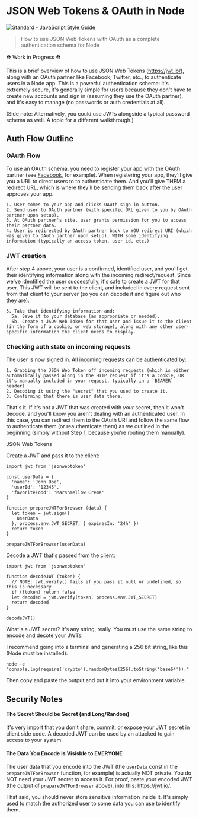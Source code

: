 # JSON Web Tokens & OAuth in Node

[![Standard - JavaScript Style Guide](https://img.shields.io/badge/code%20style-standard-brightgreen.svg)](http://standardjs.com/)
> How to use JSON Web Tokens with OAuth as a complete authentication schema for Node

⛑ Work in Progress ⛑

This is a brief overview of how to use JSON Web Tokens (https://jwt.io/), along with an OAuth partner like Facebook, Twitter, etc., to authenticate users in a Node app. This is a powerful authentication schema: it's extremely secure, it's generally simple for users because they don't have to create new accounts and sign in (assuming they use the OAuth partner), and it's easy to manage (no passwords or auth credentials at all). 

(Side note: Alternatively, you could use JWTs alongside a typical password schema as well. A topic for a different walkthrough.)

## Auth Flow Outline

### OAuth Flow
To use an OAuth schema, you need to register your app with the OAuth partner (see [Facebook](https://developers.facebook.com/docs/facebook-login/web), for example). When registering your app, they'll give you a URL to direct users to to authenticate them. And you'll give THEM a redirect URL, which is where they'll be sending them back after the user approves your app. 
```
1. User comes to your app and clicks OAuth sign in button.
2. Send user to OAuth partner (with specific URL given to you by OAuth partner upon setup).
3. At OAuth partner's site, user grants permission for you to access their partner data.
4. User is redirected by OAuth partner back to YOU redirect URI (which was given to OAuth partner upon setup), WITH some identifying information (typically an access token, user id, etc.)
```

### JWT creation 
After step 4 above, your user is a confirmed, identified user, and you'll get their identifying information along with the incoming redirect/request. Since we've identified the user successfully, it's safe to create a JWT for that user. This JWT will be sent to the client, and included in every request sent from that client to your server (so you can decode it and figure out who they are). 
```
5. Take that identifying information and:
  5a. Save it to your database (as appropriate or needed). 
  5b. Create a JSON Web Token for that user and issue it to the client (in the form of a cookie, or web storage), along with any other user-specific information the client needs to display.
```

### Checking auth state on incoming requests
The user is now signed in. All incoming requests can be authenticated by:
```
1. Grabbing the JSON Web Token off incoming requests (which is either automatically passed along in the HTTP request if it's a cookie, OR it's manually included in your request, typically in a `BEARER` header)
2. Decoding it using the "secret" that you used to create it.
3. Confirming that there is user data there. 
```

That's it. If it's not a JWT that was created with _your_ secret, then it won't decode, and you'll know you aren't dealing with an authenticated user. In this case, you can redirect them to the OAuth URI and follow the same flow to authenticate them (or reauthenticate them) as we outlined in the beginning (simply without Step 1, because you're routing them manually). 





JSON Web Tokens

Create a JWT and pass it to the client:
```
import jwt from 'jsonwebtoken'

const userData = {
  'name': 'John Doe',
  'userId': '12345',
  'favoriteFood': 'Marshmellow Creme'
}

function prepareJWTForBrowser (data) {
  let token = jwt.sign({
    userData
  }, process.env.JWT_SECRET, { expiresIn: '24h' })
  return token
}

prepareJWTForBrowser(userData)

```


Decode a JWT that's passed from the client:

```
import jwt from 'jsonwebtoken'

function decodeJWT (token) {
  // NOTE: jwt.verify() fails if you pass it null or undefined, so this is necessary
  if (!token) return false
  let decoded = jwt.verify(token, process.env.JWT_SECRET)
  return decoded
}

decodeJWT()

```

What's a JWT secret? It's any string, really. You must use the same string to encode and decote your JWTs.

I recommend going into a terminal and generating a 256 bit string, like this (Node must be installed):

```
node -e "console.log(require('crypto').randomBytes(256).toString('base64'));"
```

Then copy and paste the output and put it into your environment variable.


## Security Notes

#### The Secret Should be Secret (and Long/Random)
It's very import that you don't share, commit, or expose your JWT secret in client side code. A decoded JWT can be used by an attacked to gain access to your system.

#### The Data You Encode is Visisble to EVERYONE
The user data that you encode into the JWT (the `userData` const in the `prepareJWTForBrowser` function, for example) is actually NOT private. You do NOT need your JWT secret to access it. For proof, paste your encoded JWT (the output of `prepareJWTForBrowser` above), into this: https://jwt.io/.

That said, you should never store sensitive information inside it. It's simply used to match the authorized user to some data you can use to identify them.
